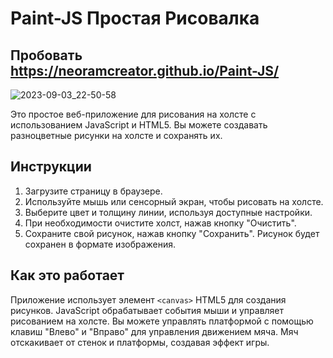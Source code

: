 # Paint-JS Простая Рисовалка
## Пробовать https://neoramcreator.github.io/Paint-JS/


![2023-09-03_22-50-58](https://github.com/NeoRamCreator/Paint-JS/assets/93080981/149e9346-ac44-430b-8eaa-d9cb1ccd1a31)

Это простое веб-приложение для рисования на холсте с использованием JavaScript и HTML5. Вы можете создавать разноцветные рисунки на холсте и сохранять их.

## Инструкции

1. Загрузите страницу в браузере.
2. Используйте мышь или сенсорный экран, чтобы рисовать на холсте.
3. Выберите цвет и толщину линии, используя доступные настройки.
4. При необходимости очистите холст, нажав кнопку "Очистить".
5. Сохраните свой рисунок, нажав кнопку "Сохранить". Рисунок будет сохранен в формате изображения.

## Как это работает

Приложение использует элемент `<canvas>` HTML5 для создания рисунков. JavaScript обрабатывает события мыши и управляет рисованием на холсте. Вы можете управлять платформой с помощью клавиш "Влево" и "Вправо" для управления движением мяча. Мяч отскакивает от стенок и платформы, создавая эффект игры.



